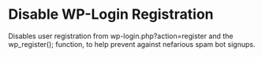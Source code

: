 # Disable WP-Login Registration

Disables user registration from wp-login.php?action=register and the wp_register(); function, to help prevent against nefarious spam bot signups.


